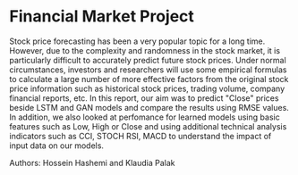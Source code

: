 # Financial Market Project

Stock price forecasting has been a very popular topic for a long time. However, due to the complexity and randomness in the stock market, it is particularly difficult to accurately predict future stock prices. Under normal circumstances, investors and researchers will use some empirical formulas to calculate a large number of more effective factors from the original stock price information such as historical stock prices, trading volume, company financial reports, etc. In this report, our aim was to predict "Close" prices beside LSTM and GAN models and compare the results using RMSE values. In addition, we also looked at perfomance for learned models using basic features such as Low, High or Close and using additional technical analysis indicators such as CCI, STOCH RSI, MACD to understand the impact of input data on our models.

Authors: Hossein Hashemi and Klaudia Palak
